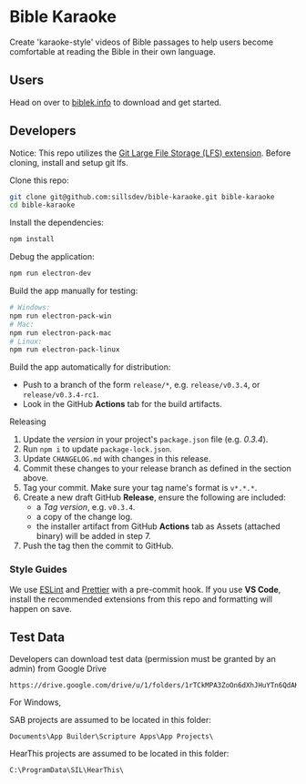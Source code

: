 # Bible Karaoke

Create 'karaoke-style' videos of Bible passages to help users become comfortable at reading the Bible in their own language.

## Users

Head on over to [biblek.info](http://biblek.info) to download and get started.

## Developers

Notice: This repo utilizes the [Git Large File Storage (LFS) extension](https://git-lfs.github.com/). Before cloning, install and setup git lfs.

Clone this repo:

```sh
git clone git@github.com:sillsdev/bible-karaoke.git bible-karaoke
cd bible-karaoke
```

Install the dependencies:

```sh
npm install
```

Debug the application:

```sh
npm run electron-dev
```

Build the app manually for testing:

```sh
# Windows:
npm run electron-pack-win
# Mac:
npm run electron-pack-mac
# Linux:
npm run electron-pack-linux
```

Build the app automatically for distribution:

- Push to a branch of the form `release/*`, e.g. `release/v0.3.4`, or `release/v0.3.4-rc1`.
- Look in the GitHub **Actions** tab for the build artifacts.

Releasing

1. Update the _version_ in your project's `package.json` file (e.g. _0.3.4_).
2. Run `npm i` to update `package-lock.json`.
3. Update `CHANGELOG.md` with changes in this release.
4. Commit these changes to your release branch as defined in the section above.
5. Tag your commit. Make sure your tag name's format is `v*.*.*`.
6. Create a new draft GitHub **Release**, ensure the following are included:
   - a _Tag version_, e.g. `v0.3.4`.
   - a copy of the change log.
   - the installer artifact from GitHub **Actions** tab as Assets (attached binary) will be added in step 7.
7. Push the tag then the commit to GitHub.

### Style Guides

We use [ESLint](https://eslint.org/) and [Prettier](https://prettier.io/) with a pre-commit hook. If you use **VS Code**, install the recommended extensions from this repo and formatting will happen on save.

## Test Data

Developers can download test data (permission must be granted by an admin) from Google Drive

```
https://drive.google.com/drive/u/1/folders/1rTCkMPA3ZoOn6dXhJHuYTn6QdAKfBj0X
```

For Windows,

SAB projects are assumed to be located in this folder:

```
Documents\App Builder\Scripture Apps\App Projects\
```

HearThis projects are assumed to be located in this folder:

```
C:\ProgramData\SIL\HearThis\
```
